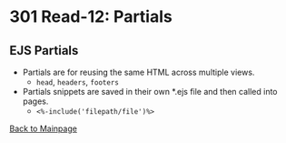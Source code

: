 # 301 Read-12: Partials

## EJS Partials
+ Partials are for reusing the same HTML across multiple views.
  + `head`, `headers`, `footers`
+ Partials snippets are saved in their own *.ejs file and then called into pages.
  + `<%-include('filepath/file')%>`


[Back to Mainpage](../code-fellows.md)<br>